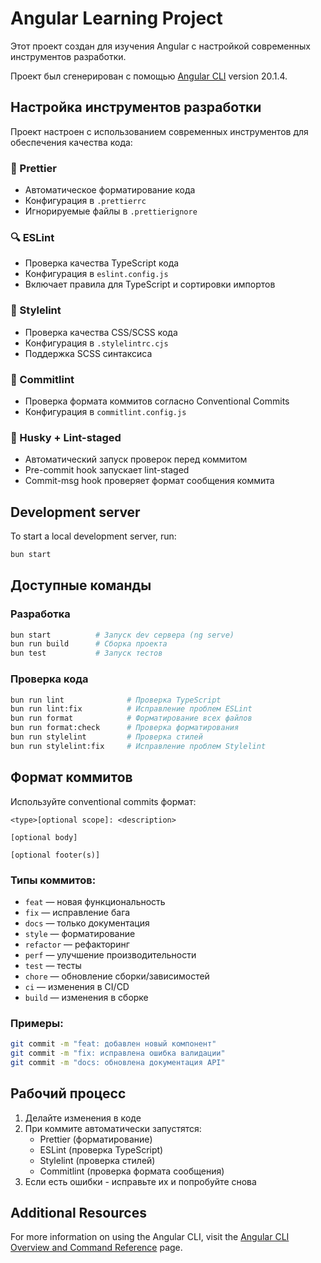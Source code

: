 # Angular Learning Project

Этот проект создан для изучения Angular с настройкой современных инструментов разработки.

Проект был сгенерирован с помощью [Angular CLI](https://github.com/angular/angular-cli) version 20.1.4.

## Настройка инструментов разработки

Проект настроен с использованием современных инструментов для обеспечения качества кода:

### 🎨 Prettier

- Автоматическое форматирование кода
- Конфигурация в `.prettierrc`
- Игнорируемые файлы в `.prettierignore`

### 🔍 ESLint

- Проверка качества TypeScript кода
- Конфигурация в `eslint.config.js`
- Включает правила для TypeScript и сортировки импортов

### 🎯 Stylelint

- Проверка качества CSS/SCSS кода
- Конфигурация в `.stylelintrc.cjs`
- Поддержка SCSS синтаксиса

### 📝 Commitlint

- Проверка формата коммитов согласно Conventional Commits
- Конфигурация в `commitlint.config.js`

### 🐶 Husky + Lint-staged

- Автоматический запуск проверок перед коммитом
- Pre-commit hook запускает lint-staged
- Commit-msg hook проверяет формат сообщения коммита

## Development server

To start a local development server, run:

```bash
bun start
```

## Доступные команды

### Разработка

```bash
bun start          # Запуск dev сервера (ng serve)
bun run build      # Сборка проекта
bun test           # Запуск тестов
```

### Проверка кода

```bash
bun run lint              # Проверка TypeScript
bun run lint:fix          # Исправление проблем ESLint
bun run format            # Форматирование всех файлов
bun run format:check      # Проверка форматирования
bun run stylelint         # Проверка стилей
bun run stylelint:fix     # Исправление проблем Stylelint
```

## Формат коммитов

Используйте conventional commits формат:

```
<type>[optional scope]: <description>

[optional body]

[optional footer(s)]
```

### Типы коммитов:

- `feat` — новая функциональность
- `fix` — исправление бага
- `docs` — только документация
- `style` — форматирование
- `refactor` — рефакторинг
- `perf` — улучшение производительности
- `test` — тесты
- `chore` — обновление сборки/зависимостей
- `ci` — изменения в CI/CD
- `build` — изменения в сборке

### Примеры:

```bash
git commit -m "feat: добавлен новый компонент"
git commit -m "fix: исправлена ошибка валидации"
git commit -m "docs: обновлена документация API"
```

## Рабочий процесс

1. Делайте изменения в коде
2. При коммите автоматически запустятся:
   - Prettier (форматирование)
   - ESLint (проверка TypeScript)
   - Stylelint (проверка стилей)
   - Commitlint (проверка формата сообщения)
3. Если есть ошибки - исправьте их и попробуйте снова

## Additional Resources

For more information on using the Angular CLI, visit the [Angular CLI Overview and Command Reference](https://angular.dev/tools/cli) page.
